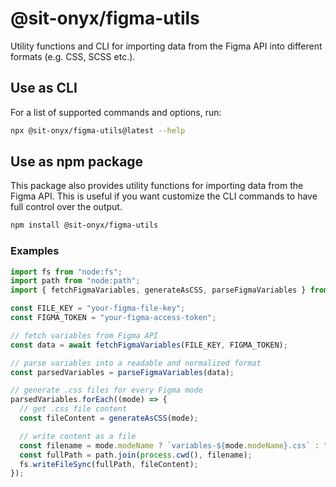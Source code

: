 # @sit-onyx/figma-utils

Utility functions and CLI for importing data from the Figma API into different formats (e.g. CSS, SCSS etc.).

## Use as CLI

For a list of supported commands and options, run:

```sh
npx @sit-onyx/figma-utils@latest --help
```

## Use as npm package

This package also provides utility functions for importing data from the Figma API.
This is useful if you want customize the CLI commands to have full control over the output.

```sh
npm install @sit-onyx/figma-utils
```

### Examples

```ts
import fs from "node:fs";
import path from "node:path";
import { fetchFigmaVariables, generateAsCSS, parseFigmaVariables } from "@sit-onyx/figma-utils";

const FILE_KEY = "your-figma-file-key";
const FIGMA_TOKEN = "your-figma-access-token";

// fetch variables from Figma API
const data = await fetchFigmaVariables(FILE_KEY, FIGMA_TOKEN);

// parse variables into a readable and normalized format
const parsedVariables = parseFigmaVariables(data);

// generate .css files for every Figma mode
parsedVariables.forEach((mode) => {
  // get .css file content
  const fileContent = generateAsCSS(mode);

  // write content as a file
  const filename = mode.modeName ? `variables-${mode.modeName}.css` : "variables.css";
  const fullPath = path.join(process.cwd(), filename);
  fs.writeFileSync(fullPath, fileContent);
});
```
